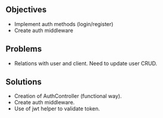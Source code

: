 ## Objectives

- Implement auth methods (login/register)
- Create auth middleware

## Problems

- Relations with user and client. Need to update user CRUD.

## Solutions

- Creation of AuthController (functional way).
- Create auth middleware.
- Use of jwt helper to validate token.
